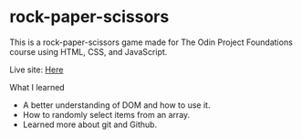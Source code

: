 # rock-paper-scissors
This is a rock-paper-scissors game made for The Odin Project Foundations course using HTML, CSS, and JavaScript.

Live site: [Here](https://rayama01.github.io/rock-paper-scissors/)

What I learned
* A better understanding of DOM and how to use it.
* How to randomly select items from an array.
* Learned more about git and Github.
